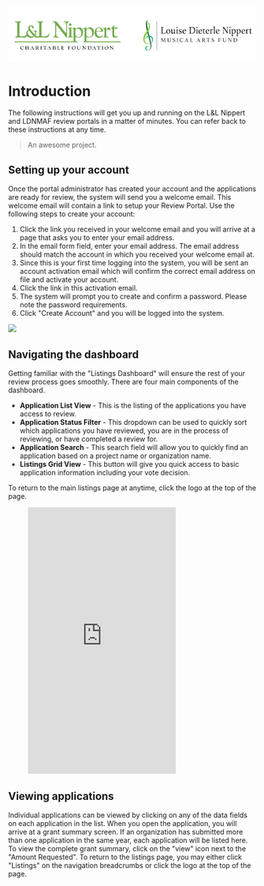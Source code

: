 ![logo](_media/logo.png)
# Introduction
The following instructions will get you up and running on the L&L Nippert and LDNMAF review portals in a matter of minutes. You can refer back to these instructions at any time.
> An awesome project.
## Setting up your account
Once the portal administrator has created your account and the applications are ready for review, the system will send you a welcome email. This welcome email will contain a link to setup your Review Portal. Use the following steps to create your account: 
 1. Click the link you received in your welcome email and you will arrive at a page that asks you to enter your email address. 
 2. In the email form field, enter your email address. The email address should match the account in which you received your welcome email at. 
 3. Since this is your first time logging into the system, you will be sent an account activation email which will confirm the correct email address on file and activate your account. 
 4. Click the link in this activation email.
 5. The system will prompt you to create and confirm a password. Please note the password requirements.
 6. Click "Create Account" and you will be logged into the system.  

[![](http://img.youtube.com/vi/AW5b2zGtctU/0.jpg)](http://www.youtube.com/watch?v=AW5b2zGtctU "")

## Navigating the dashboard
Getting familiar with the "Listings Dashboard" will ensure the rest of your review process goes smoothly. There are four main components of the dashboard. 
 * **Application List View** - This is the listing of the applications you have access to review. 
 * **Application Status Filter** - This dropdown can be used to quickly sort which applications you have reviewed, you are in the process of reviewing, or have completed a review for. 
 * **Application Search** - This search field will allow you to quickly find an application based on a project name or organization name. 
 * **Listings Grid View** - This button will give you quick access to basic application information including your vote decision. 

To return to the main listings page at anytime, click the logo at the top of the page. 

<figure class="video_container">
  <iframe  height="540" src="https://www.youtube.com/embed/xkDyuP3E3Og" frameborder="0" allowfullscreen="true"> </iframe>
</figure>      

## Viewing applications
Individual applications can be viewed by clicking on any of the data fields on each application in the list. When you open the application, you will arrive at a grant summary screen. If an organization has submitted more than one application in the same year, each application will be listed here. To view the complete grant summary, click on the "view" icon next to the "Amount Requested". To return to the listings page, you may either click "Listings" on the navigation breadcrumbs or click the logo at the top of the page.    
